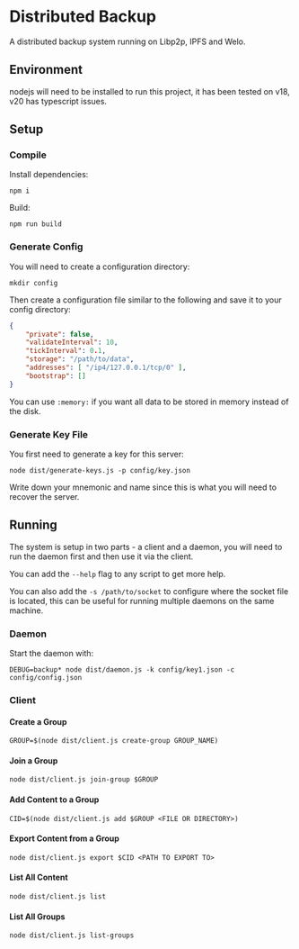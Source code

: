 # Distributed Backup

A distributed backup system running on Libp2p, IPFS and Welo.

## Environment

nodejs will need to be installed to run this project, it has been tested on v18, v20 has typescript issues.

## Setup

### Compile

Install dependencies:
```
npm i
```

Build:
```
npm run build
```

### Generate Config

You will need to create a configuration directory:
```
mkdir config
```

Then create a configuration file similar to the following and save it to your config directory:
```json
{
	"private": false,
	"validateInterval": 10,
	"tickInterval": 0.1,
	"storage": "/path/to/data",
	"addresses": [ "/ip4/127.0.0.1/tcp/0" ],
	"bootstrap": []
}
```

You can use `:memory:` if you want all data to be stored in memory instead of the disk.

### Generate Key File

You first need to generate a key for this server:
```
node dist/generate-keys.js -p config/key.json
```

Write down your mnemonic and name since this is what you will need to recover the server.

## Running

The system is setup in two parts - a client and a daemon, you will need to run the daemon first and then use it via the client.

You can add the `--help` flag to any script to get more help.

You can also add the `-s /path/to/socket` to configure where the socket file is located, this can be useful for running multiple daemons on the same machine.

### Daemon
Start the daemon with:

```
DEBUG=backup* node dist/daemon.js -k config/key1.json -c config/config.json
```

### Client

#### Create a Group

```
GROUP=$(node dist/client.js create-group GROUP_NAME)
```

#### Join a Group

```
node dist/client.js join-group $GROUP
```

#### Add Content to a Group

```
CID=$(node dist/client.js add $GROUP <FILE OR DIRECTORY>)
```

#### Export Content from a Group

```
node dist/client.js export $CID <PATH TO EXPORT TO>
```

#### List All Content

```
node dist/client.js list
```

#### List All Groups

```
node dist/client.js list-groups
```
